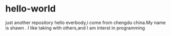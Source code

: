 # hello-world
just another repository
hello everbody,i come from chengdu china.My name is shawn .
I like taking with others,and I am interst in programming 
